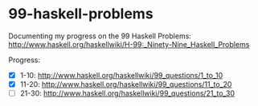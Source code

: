 99-haskell-problems
===================

Documenting my progress on the 99 Haskell Problems: http://www.haskell.org/haskellwiki/H-99:_Ninety-Nine_Haskell_Problems

Progress:
- [x] 1-10: http://www.haskell.org/haskellwiki/99_questions/1_to_10
- [x] 11-20: http://www.haskell.org/haskellwiki/99_questions/11_to_20
- [ ] 21-30: http://www.haskell.org/haskellwiki/99_questions/21_to_30
